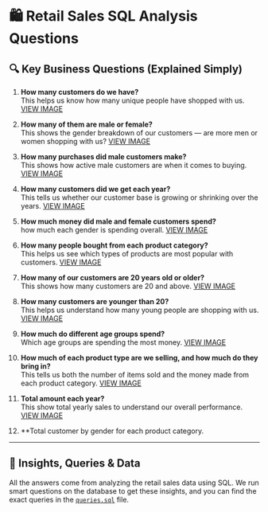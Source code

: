 # 🛍️ Retail Sales SQL Analysis Questions

## 🔍 Key Business Questions (Explained Simply)

1. **How many customers do we have?**  
   This helps us know how many unique people have shopped with us.
   [VIEW IMAGE](https://github.com/Swiss111/Retail-sales-SQL-analysis/blob/c8f0977adf8a187b9b74094906ad019869ffa23f/total%20customer.png)

2. **How many of them are male or female?**  
   This shows the gender breakdown of our customers — are more men or women shopping with us?
   [VIEW IMAGE](https://github.com/Swiss111/Retail-sales-SQL-analysis/blob/55d78d0d131ef2c04ebfe1a1ce2ff8ab7959fed0/No%20of%20male%20and%20female.png)

3. **How many purchases did male customers make?**  
   This shows how active male customers are when it comes to buying.
   [VIEW IMAGE](https://github.com/Swiss111/Retail-sales-SQL-analysis/blob/617fdc82fa4e5ebff2855728109524ffecbb9361/no%20of%20prod%20puch%20by%20male.png)

4. **How many customers did we get each year?**  
   This tells us whether our customer base is growing or shrinking over the years.
   [VIEW IMAGE](https://github.com/Swiss111/Retail-sales-SQL-analysis/blob/0baebadd7f2fa4805e99d2ca7d1663c1bce56f9f/no%20of%20customer%20each%20year.png)

5. **How much money did male and female customers spend?**  
    how much each gender is spending overall.
   [VIEW IMAGE](https://github.com/Swiss111/Retail-sales-SQL-analysis/blob/4b6bb71ddce6d657aa7a25dbee24e0084f721027/total%20amount%20by%20gender.png)

6. **How many people bought from each product category?**  
   This helps us see which types of products are most popular with customers.
   [VIEW IMAGE](https://github.com/Swiss111/Retail-sales-SQL-analysis/blob/6d980045c1378ee3159cd612fc928250c47bebc7/total%20cust%20per%20product.png)

7. **How many of our customers are 20 years old or older?**  
   This shows how many  customers are 20 and above.
   [VIEW IMAGE](https://github.com/Swiss111/Retail-sales-SQL-analysis/blob/2bfacbe6f46d7bd2eda4dfc9fb65b0a51dc0f9cc/total%20cust%20by%20age.png)

8. **How many customers are younger than 20?**  
   This helps us understand how many young people are shopping with us.
   [VIEW IMAGE](https://github.com/Swiss111/Retail-sales-SQL-analysis/blob/c8ec96cc3fa316c73c18b230bd8d62a2c757da53/total%20cust%20below%20age%2018.png)
9. **How much do different age groups spend?**  
  Which age groups are spending the most money.
   [VIEW IMAGE](https://github.com/Swiss111/Retail-sales-SQL-analysis/blob/f127444087b2ea8b86655d6c3b0d6727853e137a/total%20amount%20per%20age.png)
10. **How much of each product type are we selling, and how much do they bring in?**  
    This tells us both the number of items sold and the money made from each product category.
   [VIEW IMAGE](https://github.com/Swiss111/Retail-sales-SQL-analysis/blob/29be27652b10e557f7be0486b3fa90b686e852aa/product%20type%20vs%20order%20vs%20amount.png)
11. **Total amount each year?**  
    This show total yearly sales to understand our overall performance.
   [VIEW IMAGE]()
12. **Total customer by gender for each product category.

---

## 🧠 Insights, Queries & Data

All the answers come from analyzing the retail sales data using SQL. We run smart questions on the database to get these insights, and you can find the exact queries in the [`queries.sql`](https://github.com/Swiss111/Retail-sales-SQL-analysis/blob/271eb9300b614891e19f001b172044eaef30c1b6/quaries.sql) file.
